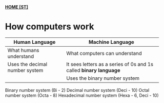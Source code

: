 **[HOME [ST]](ST101.md#^STMIDTERMch1)**

# How computers work

| Human Language                 | Machine Language                                                    |
| ------------------------------ | ------------------------------------------------------------------- |
| What humans understand         | What computers can understand                                       |
| Uses the decimal number system | It sees letters as a series of 0s and 1s called **binary language** |
|                                | Uses the binary number system                                                                    |

Binary number system (Bi - 2)
Decimal number system (Deci - 10)
Octal number system (Octa - 8)
Hexadecimal number system (Hexa - 6, Deci - 10)